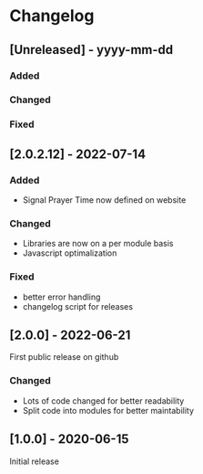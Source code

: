 # Changelog

## [Unreleased] - yyyy-mm-dd

### Added

### Changed

### Fixed

## [2.0.2.12] - 2022-07-14

### Added
- Signal Prayer Time now defined on website

### Changed
- Libraries are now on a per module basis
- Javascript optimalization

### Fixed
- better error handling
- changelog script for releases

## [2.0.0] - 2022-06-21

First public release on github

### Changed

- Lots of code changed for better readability
- Split code into modules for better maintability

## [1.0.0] - 2020-06-15

Initial release
